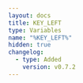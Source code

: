 ```yaml
---
layout: docs
title: KEY_LEFT
type: Variables
name: "%KEY_LEFT%"
hidden: true
changelog:
  - type: Added
    version: v0.7.2
---
```

